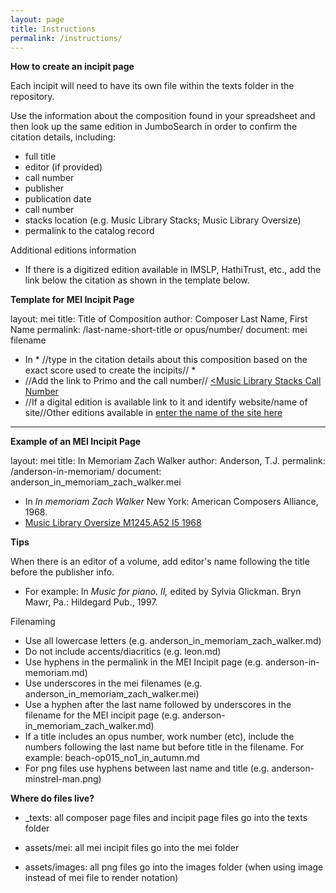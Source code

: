 ```yaml
---
layout: page
title: Instructions
permalink: /instructions/
---
```

**How to create an incipit page**

Each incipit will need to have its own file within the texts folder in the repository.

Use the information about the composition found in your spreadsheet and then look up the same edition in JumboSearch in order to confirm the citation details, including:
- full title
- editor (if provided)
- call number
- publisher
- publication date
- call number
- stacks location (e.g. Music Library Stacks; Music Library Oversize)
- permalink to the catalog record

Additional editions information
- If there is a digitized edition available in IMSLP, HathiTrust, etc., add the link below the citation as shown in the template below.


**Template for MEI Incipit Page**

  layout: mei
  title: Title of Composition
  author: Composer Last Name, First Name
  permalink: /last-name-short-title or opus/number/
  document: mei filename

- In * //type in the citation details about this composition based on the exact score used to create the incipits// *
- //Add the link to Primo and the call number// <a href="Primo Link" target="_blank"><Music Library Stacks Call Number</a>
- //If a digital edition is available link to it and identify website/name of site//Other editions available in <a href="external link" target="_blank">enter the name of the site here</a>

---

**Example of an MEI Incipit Page**

  layout: mei
  title: In Memoriam Zach Walker
  author: Anderson, T.J.
  permalink: /anderson-in-memoriam/
  document: anderson_in_memoriam_zach_walker.mei

- In *In memoriam Zach Walker* New York: American Composers Alliance, 1968.
- <a href="https://tufts-primo.hosted.exlibrisgroup.com/permalink/f/bnf7qa/01TUN_ALMA21104821390003851" target="_blank">Music Library Oversize M1245.A52 I5 1968</a>

**Tips**

When there is an editor of a volume, add editor's name following the title before the publisher info.
- For example: In *Music for piano. II,* edited by Sylvia Glickman. Bryn Mawr, Pa.: Hildegard Pub., 1997.

Filenaming
- Use all lowercase letters (e.g. anderson_in_memoriam_zach_walker.md)
- Do not include accents/diacritics (e.g. leon.md)
- Use hyphens in the permalink in the MEI Incipit page (e.g. anderson-in-memoriam.md)
- Use underscores in the mei filenames (e.g. anderson_in_memoriam_zach_walker.mei)
- Use a hyphen after the last name followed by underscores in the filename for the MEI incipit page (e.g. anderson-in_memoriam_zach_walker.md)
- If a title includes an opus number, work number (etc), include the numbers following the last name but before title in the filename. For example: beach-op015_no1_in_autumn.md
- For png files use hyphens between last name and title (e.g. anderson-minstrel-man.png)

**Where do files live?**
- _texts: all composer page files and incipit page files go into the texts folder

- assets/mei: all mei incipit files go into the mei folder

- assets/images: all png files go into the images folder (when using image instead of mei file to render notation)
